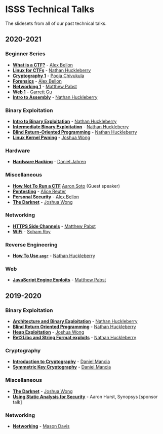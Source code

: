 # ISSS Technical Talks

The slidesets from all of our past technical talks.

## 2020-2021

### Beginner Series
- **[What is a CTF?](beginner-series/What-is-a-CTF.pdf)** - [Alex Bellon](https://github.com/alex-bellon)
- **[Linux for CTFs](beginner-series/Linux-for-CTFs.pdf)** - [Nathan Huckleberry](https://github.com/Nathan-Huckleberry)
- **[Cryptography 1](beginner-series/Cryptography-1.pdf)** - [Pooja Chivukula](https://github.com/poojachiv)
- **[Forensics](beginner-series/Forensics.pdf)** - [Alex Bellon](https://github.com/alex-bellon)
- **[Networking 1](beginner-series/Networking-1.pdf)** - [Matthew Pabst](https://github.com/PabstMatthew)
- **[Web 1](beginner-series/Web-1.pdf)** - [Garrett Gu](https://github.com/garrettgu10)
- **[Intro to Assembly](beginner-series/Intro-to-Assembly.pdf)** - [Nathan Huckleberry](https://github.com/Nathan-Huckleberry)

### Binary Exploitation
- **[Intro to Binary Exploitation](Intro-to-Binary.pdf)** - [Nathan Huckleberry](https://github.com/Nathan-Huckleberry)
- **[Intermediate Binary Exploitation](Intermediate-Binary-Exploitation.pdf)** - [Nathan Huckleberry](https://github.com/Nathan-Huckleberry)
- **[Blind Return-Oriented Programming](Blind-Return-Oriented-Programming.pdf)** - [Nathan Huckleberry](https://github.com/Nathan-Huckleberry)
- **[Linux Kernel Pwning](Linux-Kernel-Pwning.pdf)** - [Joshua Wong](https://github.com/JWong101)

### Hardware
- **[Hardware Hacking](Hardware-Hacking.pdf)** - [Daniel Jahren](https://github.com/beegbug)

### Miscellaneous
- **[How Not To Run a CTF](How-Not-To-Run-a-CTF.pdf)** [Aaron Soto](https://twitter.com/_surefire_) (Guest speaker)
- **[Pentesting](Pentesting.pdf)** - [Alice Reuter](https://github.com/alicelambda)
- **[Personal Security](Personal-Security.pdf)** - [Alex Bellon](https://github.com/alex-bellon)
- **[The Darknet](Darknet.pdf)** - [Joshua Wong](https://github.com/JWong101)

### Networking
- **[HTTPS Side Channels](HTTPS-Side-Channels.pdf)** - [Matthew Pabst](https://github.com/PabstMatthew)
- **[WiFi](WiFi.pdf)** - [Soham Roy](https://github.com/Soham3-1415)

### Reverse Engineering
- **[How To Use `angr`](How-To-Use-angr.pdf)** - [Nathan Huckleberry](https://github.com/Nathan-Huckleberry)

### Web
- **[JavaScript Engine Exploits](JavaScript-Engine-Exploitation.pdf)** - [Matthew Pabst](https://github.com/PabstMatthew)

## 2019-2020

### Binary Exploitation
- **[Architecture and Binary Exploitation](archive/Architecture_and_Binary_Exploitation.pdf)** - [Nathan Huckleberry](https://github.com/Nathan-Huckleberry)
- **[Blind Return Oriented Programming](archive/Blind_Return_Oriented_Programming.pdf)** - [Nathan Huckleberry](https://github.com/Nathan-Huckleberry)
- **[Heap Exploitation](archive/Heap_Exploitation.pdf)** - [Joshua Wong](https://github.com/JWong101)
- **[Ret2Libc and String Format exploits](archive/Ret2Libc_and_String_Format.pdf)** - [Nathan Huckleberry](https://github.com/Nathan-Huckleberry)

### Cryptography
- **[Introduction to Cryptography](archive/Introduction_to_Cryptography.pdf)** - [Daniel Mancia](https://github.com/dmanc)
- **[Symmetric Key Cryptography](archive/Symmetric_Key_Cryptography.pdf)** - [Daniel Mancia](https://github.com/dmanc)

### Miscellaneous
- **[The Darknet](archive/The_Darknet.pdf)** - [Joshua Wong](https://github.com/JWong101)
- **[Using Static Analysis for Security](archive/Using_Static_Analysis_for_Security.pdf)** - Aaron Hurst, Synopsys [sponsor talk]

### Networking
- **[Networking](archive/Networking.pdf)** - [Mason Davis](https://github.com/Mason-D)
